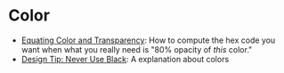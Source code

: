 # Color
- [Equating Color and Transparency](http://viget.com/inspire/3027): How to compute the hex code you want when what you really need is "80% opacity of _this_ color."
- [Design Tip: Never Use Black](http://ianstormtaylor.com/design-tip-never-use-black/): A explanation about colors